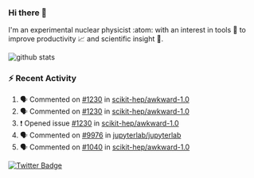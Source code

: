 ### Hi there 👋 

I'm an experimental nuclear physicist :atom: with an interest in tools :wrench: to improve productivity :chart_with_upwards_trend: and scientific insight :telescope:.

![github stats](https://github-readme-stats.vercel.app/api?username=agoose77&show_icons=true&hide_rank=true&hide_title=true&bg_color=30,e76445,904e95&text_color=efe3ec&icon_color=efe3ec)
<!--
**agoose77/agoose77** is a ✨ _special_ ✨ repository because its `README.md` (this file) appears on your GitHub profile.

Here are some ideas to get you started:

- 🔭 I’m currently working on ...
- 🌱 I’m currently learning ...
- 👯 I’m looking to collaborate on ...
- 🤔 I’m looking for help with ...
- 💬 Ask me about ...
- 📫 How to reach me: ...
- 😄 Pronouns: ...
- ⚡ Fun fact: ...
-->

### :zap: Recent Activity
<!--START_SECTION:activity-->
1. 🗣 Commented on [#1230](https://github.com/scikit-hep/awkward-1.0/issues/1230) in [scikit-hep/awkward-1.0](https://github.com/scikit-hep/awkward-1.0)
2. 🗣 Commented on [#1230](https://github.com/scikit-hep/awkward-1.0/issues/1230) in [scikit-hep/awkward-1.0](https://github.com/scikit-hep/awkward-1.0)
3. ❗️ Opened issue [#1230](https://github.com/scikit-hep/awkward-1.0/issues/1230) in [scikit-hep/awkward-1.0](https://github.com/scikit-hep/awkward-1.0)
4. 🗣 Commented on [#9976](https://github.com/jupyterlab/jupyterlab/issues/9976) in [jupyterlab/jupyterlab](https://github.com/jupyterlab/jupyterlab)
5. 🗣 Commented on [#1040](https://github.com/scikit-hep/awkward-1.0/issues/1040) in [scikit-hep/awkward-1.0](https://github.com/scikit-hep/awkward-1.0)
<!--END_SECTION:activity-->


[![Twitter Badge](https://img.shields.io/twitter/follow/agoose77?style=flat-square&logo=Twitter&logoColor=white&color=cornflowerblue)](https://twitter.com/agoose77)
